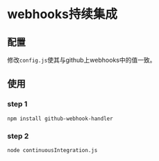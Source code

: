 # webhooks持续集成
## 配置
修改`config.js`使其与github上webhooks中的值一致。
## 使用
### step 1
```
npm install github-webhook-handler
```
### step 2
```
node continuousIntegration.js
```
